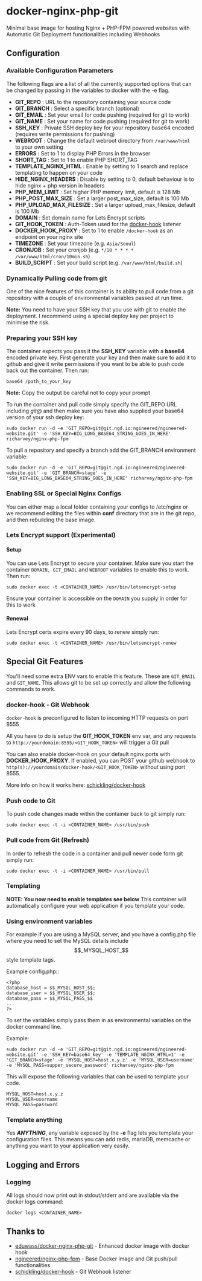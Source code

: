 # docker-nginx-php-git
Minimal base image for hosting Nginx + PHP-FPM powered websites with Automatic Git Deployment functionalities including Webhooks

## Configuration

### Available Configuration Parameters

The following flags are a list of all the currently supported options that can be changed by passing in the variables to docker with the -e flag.

 - **GIT_REPO** : URL to the repository containing your source code
 - **GIT_BRANCH** : Select a specific branch (optional)
 - **GIT_EMAIL** : Set your email for code pushing (required for git to work)
 - **GIT_NAME** : Set your name for code pushing (required for git to work)
 - **SSH_KEY** : Private SSH deploy key for your repository base64 encoded (requires write permissions for pushing)
 - **WEBROOT** : Change the default webroot directory from `/var/www/html` to your own setting
 - **ERRORS** : Set to 1 to display PHP Errors in the browser
 - **SHORT_TAG** : Set to 1 to enable PHP SHORT_TAG
 - **TEMPLATE_NGINX_HTML** : Enable by setting to 1 search and replace templating to happen on your code
 - **HIDE_NGINX_HEADERS** : Disable by setting to 0, default behaviour is to hide nginx + php version in headers
 - **PHP_MEM_LIMIT** : Set higher PHP memory limit, default is 128 Mb
 - **PHP_POST_MAX_SIZE** : Set a larger post_max_size, default is 100 Mb
 - **PHP_UPLOAD_MAX_FILESIZE** : Set a larger upload_max_filesize, default is 100 Mb
 - **DOMAIN** : Set domain name for Lets Encrypt scripts
 - **GIT_HOOK_TOKEN** : Auth-Token used for the [docker-hook](https://github.com/schickling/docker-hook) listener
 - **DOCKER_HOOK_PROXY** : Set to 1 to enable `/docker-hook` as an endpoint on your nginx site
 - **TIMEZONE** : Set your timezone (e.g. `Asia/Seoul`)
 - **CRONJOB** : Set your cronjob (e.g. `*/10 * * * * /var/www/html/cron/10min.sh`)
 - **BUILD_SCRIPT** : Set your build script (e.g. `/var/www/html/build.sh`)


### Dynamically Pulling code from git
One of the nice features of this container is its ability to pull code from a git repository with a couple of environmental variables passed at run time.

**Note:** You need to have your SSH key that you use with git to enable the deployment. I recommend using a special deploy key per project to minimise the risk.

### Preparing your SSH key
The container expects you pass it the __SSH_KEY__ variable with a **base64** encoded private key. First generate your key and then make sure to add it to github and give it write permissions if you want to be able to push code back out the container. Then run:
```
base64 /path_to_your_key
```
**Note:** Copy the output be careful not to copy your prompt

To run the container and pull code simply specify the GIT_REPO URL including *git@* and then make sure you have also supplied your base64 version of your ssh deploy key:
```
sudo docker run -d -e 'GIT_REPO=git@git.ngd.io:ngineered/ngineered-website.git' -e 'SSH_KEY=BIG_LONG_BASE64_STRING_GOES_IN_HERE' richarvey/nginx-php-fpm
```
To pull a repository and specify a branch add the GIT_BRANCH environment variable:
```
sudo docker run -d -e 'GIT_REPO=git@git.ngd.io:ngineered/ngineered-website.git' -e 'GIT_BRANCH=stage' -e 'SSH_KEY=BIG_LONG_BASE64_STRING_GOES_IN_HERE' richarvey/nginx-php-fpm
```
### Enabling SSL or Special Nginx Configs
You can either map a local folder containing your configs  to /etc/nginx or we recommend editing the files within __conf__ directory that are in the git repo, and then rebuilding the base image.

### Lets Encrypt support (Experimental)
#### Setup
You can use Lets Encrypt to secure your container. Make sure you start the container ```DOMAIN, GIT_EMAIL``` and ```WEBROOT``` variables to enable this to work. Then run:
```
sudo docker exec -t <CONTAINER_NAME> /usr/bin/letsencrypt-setup
```
Ensure your container is accessible on the ```DOMAIN``` you supply in order for this to work
#### Renewal
Lets Encrypt certs expire every 90 days, to renew simply run:
```
sudo docker exec -t <CONTAINER_NAME> /usr/bin/letsencrypt-renew
```
## Special Git Features
You'll need some extra ENV vars to enable this feature. These are ```GIT_EMAIL``` and ```GIT_NAME```. This allows git to be set up correctly and allow the following commands to work.

### docker-hook - Git Webhook

`docker-hook` is preconfigured to listen to incoming HTTP requests on port 8555

All you have to do is setup the **GIT_HOOK_TOKEN** env var, and any requests to `http://yourdomain:8555/<GIT_HOOK_TOKEN>` will trigger a Git pull

You can also enable docker-hook on your default nginx ports with **DOCKER_HOOK_PROXY**.  If enabled, you can POST your github webhook to `http(s)://yourdomain/docker-hook/<GIT_HOOK_TOKEN>` without using port 8555.

More info on how it works here: [schickling/docker-hook](https://github.com/schickling/docker-hook)

### Push code to Git
To push code changes made within the container back to git simply run:
```
sudo docker exec -t -i <CONTAINER_NAME> /usr/bin/push
```
### Pull code from Git (Refresh)
In order to refresh the code in a container and pull newer code form git simply run:
```
sudo docker exec -t -i <CONTAINER_NAME> /usr/bin/pull
```
### Templating
**NOTE: You now need to enable templates see below**
This container will automatically configure your web application if you template your code.
### Using environment variables
For example if you are using a MySQL server, and you have a config.php file where you need to set the MySQL details include $$_MYSQL_HOST_$$ style template tags.

Example config.php::
```
<?php
database_host = $$_MYSQL_HOST_$$;
database_user = $$_MYSQL_USER_$$;
database_pass = $$_MYSQL_PASS_$$
...
?>
```

To set the variables simply pass them in as environmental variables on the docker command line.

Example:
```
sudo docker run -d -e 'GIT_REPO=git@git.ngd.io:ngineered/ngineered-website.git' -e 'SSH_KEY=base64_key' -e 'TEMPLATE_NGINX_HTML=1' -e 'GIT_BRANCH=stage' -e 'MYSQL_HOST=host.x.y.z' -e 'MYSQL_USER=username' -e 'MYSQL_PASS=supper_secure_password' richarvey/nginx-php-fpm
```

This will expose the following variables that can be used to template your code.
```
MYSQL_HOST=host.x.y.z
MYSQL_USER=username
MYSQL_PASS=password
```
### Template anything
Yes ***ANYTHING***, any variable exposed by the **-e** flag lets you template your configuration files. This means you can add redis, mariaDB, memcache or anything you want to your application very easily.
## Logging and Errors
### Logging
All logs should now print out in stdout/stderr and are available via the docker logs command:
```
docker logs <CONTAINER_NAME>
```

## Thanks to
* [eduwass/docker-nginx-php-git](https://github.com/eduwass/docker-nginx-php-git) - Enhanced docker image with docker hook
* [ngineered/nginx-php-fpm](https://github.com/ngineered/nginx-php-fpm) - Base Docker image and Git push/pull functionalities
* [schickling/docker-hook](https://github.com/schickling/docker-hook) - Git Webhook listener
